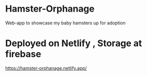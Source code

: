 # Hamster-Orphanage
Web-app to showcase my baby hamsters up for adoption

# Deployed on Netlify , Storage at firebase
https://hamster-orphanage.netlify.app/










